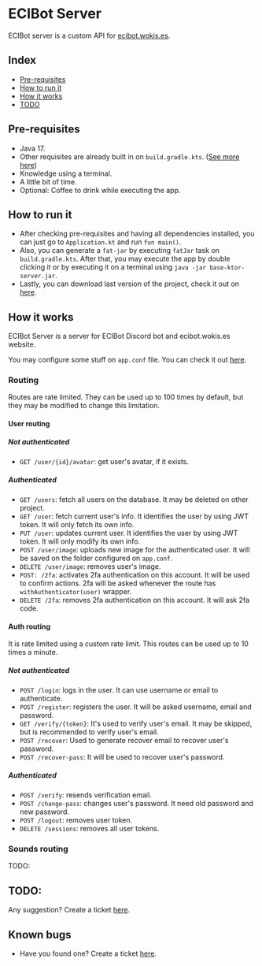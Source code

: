 # ECIBot Server
ECIBot server is a custom API for [ecibot.wokis.es](https://ecibot.wokis.es).

## Index
* [Pre-requisites](https://github.com/Wikijito7/ecibot-server#pre-requisites)
* [How to run it](https://github.com/Wikijito7/ecibot-server#how-to-run-it)
* [How it works](https://github.com/Wikijito7/ecibot-server#how-it-works)
* [TODO](https://github.com/Wikijito7/ecibot-server#todo)

## Pre-requisites
* Java 17.
* Other requisites are already built in on `build.gradle.kts`. ([See more here](https://github.com/Wikijito7/ecibot-server/blob/master/build.gradle.kts))
* Knowledge using a terminal.
* A little bit of time.
* Optional: Coffee to drink while executing the app.

## How to run it
- After checking pre-requisites and having all dependencies installed, you can just go to `Application.kt` and run `fun main()`.
- Also, you can generate a `fat-jar` by executing `fatJar` task on `build.gradle.kts`. After that, you may execute the app by double clicking it or by executing it on a terminal using `java -jar base-ktor-server.jar`.
- Lastly, you can download last version of the project, check it out on [here](https://github.com/Wikijito7/ecibot-server/releases).

## How it works
ECIBot Server is a server for ECIBot Discord bot and ecibot.wokis.es website.

You may configure some stuff on `app.conf` file. You can check it out [here](https://github.com/Wikijito7/ecibot-server/blob/master/src/main/resources/app.conf).

### Routing
Routes are rate limited. They can be used up to 100 times by default, but they may be modified to change this limitation.
#### User routing

##### Not authenticated
- `GET /user/{id}/avatar`: get user's avatar, if it exists.

##### Authenticated
- `GET /users`: fetch all users on the database. It may be deleted on other project.
- `GET /user`: fetch current user's info. It identifies the user by using JWT token. It will only fetch its own info.
- `PUT /user`: updates current user. It identifies the user by using JWT token. It will only modify its own info.
- `POST /user/image`: uploads new image for the authenticated user. It will be saved on the folder configured on `app.conf`.
- `DELETE /user/image`: removes user's image.
- `POST: /2fa`: activates 2fa authentication on this account. It will be used to confirm actions. 2fa will be asked whenever the route has `withAuthenticator(user)` wrapper.
- `DELETE /2fa`: removes 2fa authentication on this account. It will ask 2fa code.

#### Auth routing
It is rate limited using a custom rate limit. This routes can be used up to 10 times a minute.
##### Not authenticated
- `POST /login`: logs in the user. It can use username or email to authenticate.
- `POST /register`: registers the user. It will be asked username, email and password.
- `GET /verify/{token}`: It's used to verify user's email. It may be skipped, but is recommended to verify user's email.
- `POST /recover`: Used to generate recover email to recover user's password.
- `POST /recover-pass`: It will be used to recover user's password.

##### Authenticated
- `POST /verify`: resends verification email.
- `POST /change-pass`: changes user's password. It need old password and new password.
- `POST /logout`: removes user token. 
- `DELETE /sessions`: removes all user tokens.

### Sounds routing
TODO:

## TODO:
Any suggestion? Create a ticket [here](https://github.com/Wikijito7/ecibot-server/issues).

## Known bugs
* Have you found one? Create a ticket [here](https://github.com/Wikijito7/ecibot-server/issues).
